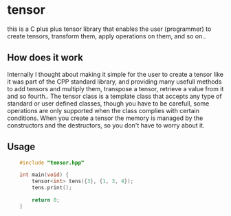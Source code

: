 # tensor

this is a C plus plus tensor library that enables the user (programmer) to create
tensors, transform them, apply operations on them, and so on..

## How does it work

Internally I thought about making it simple for the user to create a tensor like it was part 
of the CPP standard library, and providing many usefull methods to add tensors and multiply them,
transpose a tensor, retrieve a value from it and so fourth..
The tensor class is a template class that accepts any type of standard or user defined classes, though
you have to be carefull, some operations are only supported when the class complies with certain conditions.
When you create a tensor the memory is managed by the constructors and the destructors, so you don't have
to worry about it.

## Usage
```cpp
    #include "tensor.hpp"

    int main(void) {
        tensor<int> tens({3}, {1, 3, 4});
        tens.print();

        return 0;
    }
```
